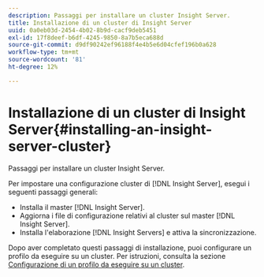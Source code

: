 ```yaml
---
description: Passaggi per installare un cluster Insight Server.
title: Installazione di un cluster di Insight Server
uuid: 0a0eb03d-2454-4b02-8b9d-cacf9deb5451
exl-id: 17f8deef-b6df-4245-9850-8a7b5eca688d
source-git-commit: d9df90242ef96188f4e4b5e6d04cfef196b0a628
workflow-type: tm+mt
source-wordcount: '81'
ht-degree: 12%

---
```


# Installazione di un cluster di Insight Server{#installing-an-insight-server-cluster}

Passaggi per installare un cluster Insight Server.

Per impostare una configurazione cluster di [!DNL Insight Server], esegui i seguenti passaggi generali:

* Installa il master [!DNL Insight Server].
* Aggiorna i file di configurazione relativi al cluster sul master [!DNL Insight Server].
* Installa l&#39;elaborazione [!DNL Insight Servers] e attiva la sincronizzazione.

Dopo aver completato questi passaggi di installazione, puoi configurare un profilo da eseguire su un cluster. Per istruzioni, consulta la sezione [Configurazione di un profilo da eseguire su un cluster](../../../../../home/c-inst-svr/c-install-ins-svr/c-ins-svr-clstrs/c-inst-ins-svr-clstr/c-inst-proc-clstr/c-config-prof-run-clstr.md#concept-c0e68e67c4784bc5af8db61013ca96a3).
